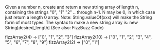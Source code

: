 Given a number n, create and return a new string array of length n, containing the strings "0", "1" "2" .. through n-1. N may be 0, in which case just return a length 0 array. Note: String.valueOf(xxx) will make the String form of most types. The syntax to make a new string array is: new String[desired_length]  (See also: FizzBuzz Code)

fizzArray2(4) → ["0", "1", "2", "3"]
fizzArray2(10) → ["0", "1", "2", "3", "4", "5", "6", "7", "8", "9"]
fizzArray2(2) → ["0", "1"]